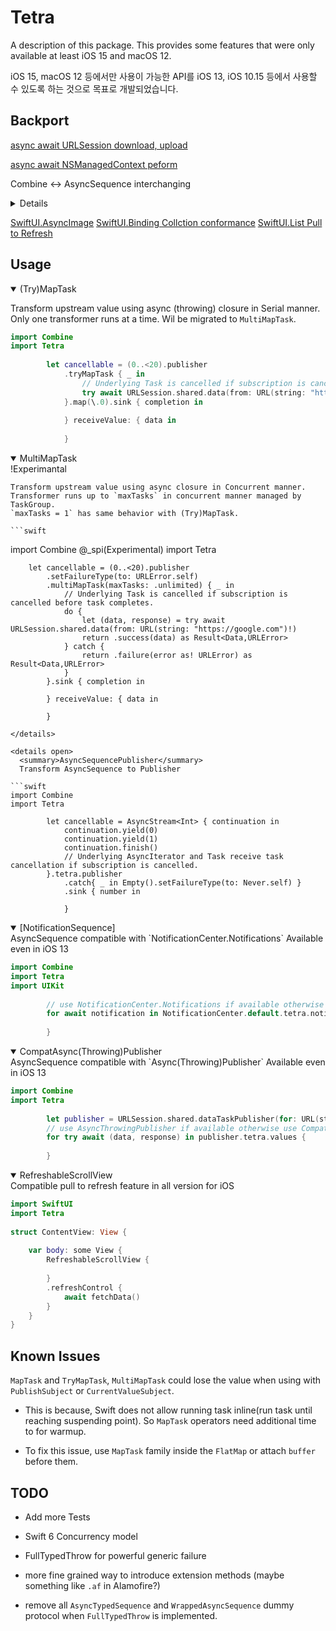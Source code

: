 # Tetra

A description of this package.
This provides some features that were only available at least iOS 15 and macOS 12.

iOS 15, macOS 12 등에서만 사용이 가능한 API를 iOS 13, iOS 10.15 등에서 사용할 수 있도록 하는 것으로 목표로 개발되었습니다.

## Backport
[async await URLSession download, upload](./Sources/Tetra/Concurrency/TetraExtension+URLSession.swift)
    
[async await NSManagedContext peform](./Sources/Tetra/Concurrency/CoreDataStack+Concurrency.swift)    

Combine <-> AsyncSequence interchanging 

<details closed>
    
[CompatAsyncPublisher](./Sources/Tetra/Combine/CompatAsyncPublisher.swift)
    
[CompatAsyncThrowingPublisher](./Sources/Tetra/Combine/CompatAsyncThrowingPublisher.swift)

[MapTask](./Sources/Tetra/Combine/Publishers+MapTask.swift)

[TryMapTask](./Sources/Tetra/Combine/Publishers+TryMapTask.swift)

[MultiMapTask](./Sources/Tetra/Combine/ExperimentalMapTask.swift)

</details>

[SwiftUI.AsyncImage](./Sources/Tetra/SwiftUI/AsyncImage+BackPort.swift)
[SwiftUI.Binding Collction conformance](./Sources/Tetra/SwiftUI/Binding+Collection.swift)
[SwiftUI.List Pull to Refresh](./Sources/Tetra/SwiftUI/RefreshableScrollView.swift)

## Usage
<details open>

  <summary>(Try)MapTask</summary>
  
  
  Transform upstream value using async (throwing) closure in Serial manner.
  Only one transformer runs at a time.
  Wil be migrated to `MultiMapTask`.
  
```swift
import Combine
import Tetra
        
        let cancellable = (0..<20).publisher
            .tryMapTask { _ in
                // Underlying Task is cancelled if subscription is cancelled before task completes.
                try await URLSession.shared.data(from: URL(string: "https://google.com")!)
            }.map(\.0).sink { completion in
                
            } receiveValue: { data in
                
            }

```
</details>

<details open>
    <summary>MultiMapTask</summary>
    !Experimantal
    
    Transform upstream value using async closure in Concurrent manner.
    Transformer runs up to `maxTasks` in concurrent manner managed by TaskGroup.
    `maxTasks = 1` has same behavior with (Try)MapTask.
    
    ```swift
import Combine
@_spi(Experimental) import Tetra
        
        let cancellable = (0..<20).publisher
            .setFailureType(to: URLError.self)
            .multiMapTask(maxTasks: .unlimited) { _ in
                // Underlying Task is cancelled if subscription is cancelled before task completes.
                do {
                    let (data, response) = try await URLSession.shared.data(from: URL(string: "https://google.com")!)
                    return .success(data) as Result<Data,URLError>
                } catch {
                    return .failure(error as! URLError) as Result<Data,URLError>
                }
            }.sink { completion in
                
            } receiveValue: { data in
                
            }

```
</details>

<details open>
  <summary>AsyncSequencePublisher</summary>
  Transform AsyncSequence to Publisher
  
```swift
import Combine
import Tetra
        
        let cancellable = AsyncStream<Int> { continuation in
            continuation.yield(0)
            continuation.yield(1)
            continuation.finish()
            // Underlying AsyncIterator and Task receive task cancellation if subscription is cancelled.
        }.tetra.publisher
            .catch{ _ in Empty().setFailureType(to: Never.self) }
            .sink { number in
                
            }

```
</details>

<details open>
  <summary>[NotificationSequence]</summary>
  AsyncSequence compatible with `NotificationCenter.Notifications`
  Available even in iOS 13
  
```swift
import Combine
import Tetra
import UIKit
        
        // use NotificationCenter.Notifications if available otherwise use NotficationSequence under the hood
        for await notification in NotificationCenter.default.tetra.notifications(named: UIApplication.didFinishLaunchingNotification) {
            
        }
```
</details>

<details open>
  <summary>CompatAsync(Throwing)Publisher</summary>
  AsyncSequence compatible with `Async(Throwing)Publisher`
  Available even in iOS 13
  
```swift
import Combine
import Tetra
        
        let publisher = URLSession.shared.dataTaskPublisher(for: URL(string: "https://google.com")!)
        // use AsyncThrowingPublisher if available otherwise use CompatAsyncThrowingPublisher under the hood.
        for try await (data, response) in publisher.tetra.values {
            
        }
```
</details>

<details open>
  <summary>RefreshableScrollView</summary>
  Compatible pull to refresh feature in all version for iOS
  
```swift
import SwiftUI
import Tetra
        
struct ContentView: View {
    
    var body: some View {
        RefreshableScrollView {
            
        }
        .refreshControl {
            await fetchData()
        }
    }
}

```
</details>


## Known Issues

`MapTask` and `TryMapTask`, `MultiMapTask` could lose the value when using with `PublishSubject` or `CurrentValueSubject`.

- This is because, Swift does not allow running task inline(run task until reaching suspending point). So `MapTask` operators need additional time to for warmup.

- To fix this issue, use `MapTask` family inside the `FlatMap` or attach `buffer` before them.


## TODO

- Add more Tests

- Swift 6 Concurrency model

- FullTypedThrow for powerful generic failure

- more fine grained way to introduce extension methods (maybe something like `.af` in Alamofire?)

- remove all `AsyncTypedSequence` and `WrappedAsyncSequence` dummy protocol when `FullTypedThrow` is implemented.
